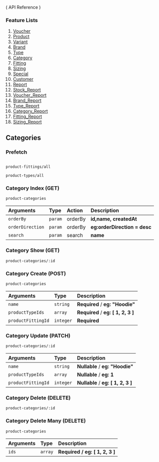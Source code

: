 
( API Reference )

### Feature Lists


1. [Voucher](VOUCHER.md)
1. [Product](PRODUCT.md)
2. [Variant](PRODUCT_VARIANT.md)
3. [Brand](PRODUCT_BRAND.md)
4. [Type](PRODUCT_TYPE.md)
5. [Category](PRODUCT_CATEGORY.md)
6. [Fitting](PRODUCT_FITTING.md)
8. [Sizing](PRODUCT_SIZING.md)
9. [Special](SPECIAL.md)
9. [Customer](CUSTOMER.md)
10. [Report](REPORT.md)
10. [Stock_Report](STOCK_REPORT.md)
1. [Voucher_Report](VOUCHER_REPORT.md)
1. [Brand_Report](BRAND_REPORT.md)
1. [Type_Report](TYPE_REPORT.md)
1. [Category_Report](CATEGORY_REPORT.md)
1. [Fitting_Report](FITTING_REPORT.md)
1. [Sizing_Report](SIZING_REPORT.md)

## Categories

### Prefetch
```

product-fittings/all
```

```
product-types/all
```
### Category Index (GET)

```
product-categories
```


| Arguments  | Type | Action    | Description                      |
| :------    | :----| :-------- | :------------------------------- |
| `orderBy` | `param` | orderBy| **id,name, createdAt**   |
| `orderDirection` | `param` |orderBy| **eg:orderDirection = desc**   |
| `search`    | `param` | search|**name**   |



### Category Show (GET)

```
product-categories/:id
```

### Category Create (POST)



```
product-categories
```

| Arguments  | Type     | Description                      |
| :--------- | :------- | :------------------------------- |
| `name`    | `string` | **Required** / **eg: "Hoodie"** |
| `productTypeIds`    | `array` | **Required** / **eg: [ 1, 2, 3 ]** |
| `productFittingId`    | `integer` | **Required**  |

### Category Update (PATCH)

```
product-categories/:id
```

| Arguments  | Type     | Description                      |
| :--------- | :------- | :------------------------------- |
| `name`    | `string` | **Nullable** / **eg: "Hoodie"** |
| `productTypeIds`    | `array` | **Nullable** / **eg: 1** |
| `productFittingId`    | `integer` | **Nullable** / **eg: [ 1, 2, 3 ]** |

### Category Delete (DELETE)

```
product-categories/:id
```
### Category Delete Many (DELETE)

```
product-categories
```
| Arguments  | Type     | Description                      |
| :--------- | :------- | :------------------------------- |
| `ids` | `array` | **Required** **/** **eg: [ 1, 2, 3 ]**  |

